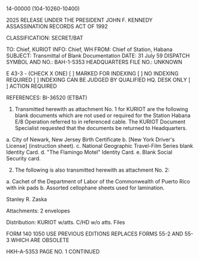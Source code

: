 14-00000
(104-10260-10400)

2025 RELEASE UNDER THE PRESIDENT JOHN F. KENNEDY ASSASSINATION RECORDS ACT OF 1992

CLASSIFICATION: SECRET/BAT

TO: Chief, KURIOT
INFO: Chief, WH
FROM: Chief of Station, Habana
SUBJECT: Transmittal of Blank Documentation
DATE: 31 July 59
DISPATCH SYMBOL AND NO.: BAH-1-5353
HEADQUARTERS FILE NO.: UNKNOWN

E 43-3 - (CHECK X ONE)
[ ] MARKED FOR INDEXING
[ ] NO INDEXING REQUIRED
[ ] INDEXING CAN BE JUDGED BY QUALIFIED HQ. DESK ONLY
[ ] ACTION REQUIRED

REFERENCES: BI-36520 (ETBAT)

1. Transmitted herewith as attachment No. 1 for KURIOT are the following blank documents which are not used or required for the Station Habana E/8 Operation referred to in referenced cable. The KURIOT Document Specialist requested that the documents be returned to Headquarters.

a. City of Newark, New Jersey Birth Certificate
b. [New York Driver's License] (instruction sheet).
c. National Geographic Travel-Film Series blank Identity Card.
d. "The Flamingo Motel" Identity Card.
e. Blank Social Security card.

2. The following is also transmitted herewith as attachment No. 2:

a. Cachet of the Department of Labor of the Commonwealth of Puerto Rico with ink pads
b. Assorted cellophane sheets used for lamination.

Stanley R. Zaska

Attachments:
2 envelopes

Distribution:
KURIOT w/atts.
C/HD w/o atts.
Files

FORM 140
1050
USE PREVIOUS EDITIONS
REPLACES FORMS 55-2 AND 55-3 WHICH ARE OBSOLETE

HKH-A-5353
PAGE NO. 1
CONTINUED
